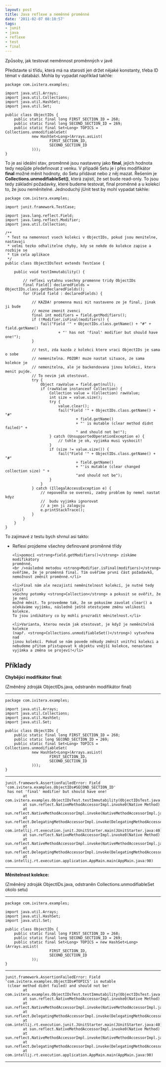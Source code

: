```yaml
---
layout: post
title: Java reflexe a neměnné proměnné
date: '2011-02-07 08:10:57'
tags:
- junit
- java
- reflexe
- test
- final
---
```


Způsoby, jak testovat neměnnost proměnných v javě


<p>Představte si třídu, která má na starosti jen držet nějaké konstanty,
třeba ID témat v databázi. Mohla by vypadat například takhle:</p>

<pre><code>package com.ivitera.examples;

import java.util.Arrays;
import java.util.Collections;
import java.util.HashSet;
import java.util.Set;

public class ObjectIDs {
    public static final long FIRST_SECTION_ID = 268;
    public static final long SECOND_SECTION_ID = 269;
    public static final Set&lt;Long&gt; TOPICS = Collections.unmodifiableSet(
            new HashSet&lt;Long&gt;(Arrays.asList(
                    FIRST_SECTION_ID,
                    SECOND_SECTION_ID
            )));
}</code></pre>

<p>To je asi ideální stav, proměnné jsou nastaveny jako
<strong>final</strong>, jejich hodnota tedy nepůjde předefinovat z venku.
V případě Setu je i přes modifikátor <strong>final</strong>
možné měnit hodnoty, do Setu přidávat nebo z něj mazat. Řešením je
<strong>Collections.unmodifiableSet()</strong>, která zajistí, že set
bude read-only. To jsou tedy základní požadavky, které budeme testovat,
final proměnné a u kolekcí to, že jsou neměnitelné. Jednoduchý jUnit
test by mohl vypadat takhle:</p>

<pre><code>package com.ivitera.examples;

import junit.framework.TestCase;

import java.lang.reflect.Field;
import java.lang.reflect.Modifier;
import java.util.Collection;

/**
 * Test na nemennost vsech kolekci v ObjectIDs, pokud jsou menitelne, nastavaji
 * velmi tezko odhalitelne chyby, kdy se nekde do kolekce zapise a rozbije se
 * tim cela aplikace
 */
public class ObjectIDsTest extends TestCase {

    public void testImmutability() {

        // reflexi vytahnu vsechny promenne tridy ObjectIDs
        final Field[] declaredFields = ObjectIDs.class.getDeclaredFields();
        for (Field field : declaredFields) {

            // KAZDA! promenna musi mit nastaveno ze je final, jinak ji bude
            // mozne zmenit zvenci
            final int modifiers = field.getModifiers();
            if (!Modifier.isFinal(modifiers)) {
                fail(&quot;Field '&quot; + ObjectIDs.class.getName() + &quot;#&quot; + field.getName()
                        + &quot;' has not 'final' modifier but should have one!&quot;);
            }

            // test, zda kazda z kolekci ktere vraci ObjectIDs je sama o sobe
            // nemenitelna. POZOR! muze nastat situace, ze sama kolekce je
            // nemenitelna, ale je backendovana jinou kolekci, ktera menit pujde.
            // To nevim jak otestovat.
            try {
                Object rawValue = field.get(null);
                if (rawValue instanceof Collection) {
                    Collection value = (Collection) rawValue;
                    int size = value.size();
                    try {
                        value.clear();
                        fail(&quot;Field '&quot; + ObjectIDs.class.getName() + &quot;#&quot;
                                + field.getName()
                                + &quot;' is mutable (clear method didnt failed)&quot; +
                                &quot; and should not be!&quot;);
                    } catch (UnsupportedOperationException e) {
                        // tohle je ok, vyjimka musi vyskocit!
                    }
                    if (size != value.size()) {
                        fail(&quot;Field '&quot; + ObjectIDs.class.getName() + &quot;#&quot;
                                + field.getName()
                                + &quot;'is mutable (clear changed collection size) &quot; +
                                &quot;and should not be&quot;);
                    }
                }
            } catch (IllegalAccessException e) {
                // nepovedlo se overeni, zadny problem by nemel nastat kdyz
                //  budu vyjimku ignorovat
                // a jen ji zaloguju
                e.printStackTrace();
            }
        }
    }
}</code></pre>

<p>To zajímavé z testu bych shrnul asi takto:</p>

<ul>
	<li>Reflexí projdeme všechny definované proměnné třídy</li>

	<li>pomocí <strong>field.getModifiers()</strong> získáme modifikátory
	proměnné,
	<br />následně metodou <strong>Modifier.isFinal(modifiers)</strong>
	ověříme, že je proměnná final. Tím ověříme první část požadavků,
	nemožnost změnit proměnné.</li>

	<li>Final nám ale nezajistí neměnitelnost kolekcí, je nutné tedy najít
	všechny potomky <strong>Collection</strong> a pokusit se ověřit, že je není
	možné měnit. To provedeme tak, že se pokusíme zavolat clear() a
	očekáváme vyjímku, následně ještě otestujeme změnu velikosti kolekce.
	To jsou indikátory co by mohli prozradit měnitelnost.</li>

	<li>Varianta, kterou nevím jak otestovat, je když je neměnitelná kolekce
	(např. <strong>Collections.unmodifiableSet()</strong>) vytvořena nad
	jinou kolekcí. Pokud se nám povede někudy změnit vnitřní kolekci a
	nebudeme přitom přistupovat k objektu vnější kolekce, nenastane
	vyjímka a změna se projeví!</li>
</ul>

<h2>Příklady</h2>

<p><strong>Chybějící modifikátor final:</strong></p>

<p>(Změněný zdroják ObjectIDs.java, odstraněn modifikátor final)</p>

<hr />

<pre><code>package com.ivitera.examples;

import java.util.Arrays;
import java.util.Collections;
import java.util.HashSet;
import java.util.Set;

public class ObjectIDs {
    public static final long FIRST_SECTION_ID = 268;
    public static long SECOND_SECTION_ID = 269;
    public static final Set&lt;Long&gt; TOPICS = Collections.unmodifiableSet(
            new HashSet&lt;Long&gt;(Arrays.asList(
                    FIRST_SECTION_ID,
                    SECOND_SECTION_ID
            )));
}</code></pre>

<hr />

<pre><code>junit.framework.AssertionFailedError: Field 'com.ivitera.examples.ObjectIDs#SECOND_SECTION_ID'
 has not 'final' modifier but should have one!
        at com.ivitera.examples.ObjectIDsTest.testImmutability(ObjectIDsTest.java:26)
        at sun.reflect.NativeMethodAccessorImpl.invoke0(Native Method)
        at sun.reflect.NativeMethodAccessorImpl.invoke(NativeMethodAccessorImpl.java:39)
        at sun.reflect.DelegatingMethodAccessorImpl.invoke(DelegatingMethodAccessorImpl.java:25)
        at com.intellij.rt.execution.junit.JUnitStarter.main(JUnitStarter.java:40)
        at sun.reflect.NativeMethodAccessorImpl.invoke0(Native Method)
        at sun.reflect.NativeMethodAccessorImpl.invoke(NativeMethodAccessorImpl.java:39)
        at sun.reflect.DelegatingMethodAccessorImpl.invoke(DelegatingMethodAccessorImpl.java:25)
        at com.intellij.rt.execution.application.AppMain.main(AppMain.java:90)</code></pre>

<hr />

<p><strong>Měnitelnost kolekce:</strong></p>

<p>(Změněný zdroják ObjectIDs.java, odstraněn
Collections.unmodifiableSet okolo setu)</p>

<hr />

<pre><code>package com.ivitera.examples;

import java.util.Arrays;
import java.util.HashSet;
import java.util.Set;

public class ObjectIDs {
    public static final long FIRST_SECTION_ID = 268;
    public static final long SECOND_SECTION_ID = 269;
    public static final Set&lt;Long&gt; TOPICS = new HashSet&lt;Long&gt;(Arrays.asList(
                    FIRST_SECTION_ID,
                    SECOND_SECTION_ID
            ));
}</code></pre>

<hr />

<pre><code>junit.framework.AssertionFailedError: Field 'com.ivitera.examples.ObjectIDs#TOPICS' is mutable
 (clear method didnt failed) and should not be!
        at com.ivitera.examples.ObjectIDsTest.testImmutability(ObjectIDsTest.java:41)
        at sun.reflect.NativeMethodAccessorImpl.invoke0(Native Method)
        at sun.reflect.NativeMethodAccessorImpl.invoke(NativeMethodAccessorImpl.java:39)
        at sun.reflect.DelegatingMethodAccessorImpl.invoke(DelegatingMethodAccessorImpl.java:25)
        at com.intellij.rt.execution.junit.JUnitStarter.main(JUnitStarter.java:40)
        at sun.reflect.NativeMethodAccessorImpl.invoke0(Native Method)
        at sun.reflect.NativeMethodAccessorImpl.invoke(NativeMethodAccessorImpl.java:39)
        at sun.reflect.DelegatingMethodAccessorImpl.invoke(DelegatingMethodAccessorImpl.java:25)
        at com.intellij.rt.execution.application.AppMain.main(AppMain.java:90)</code></pre>

<hr />

